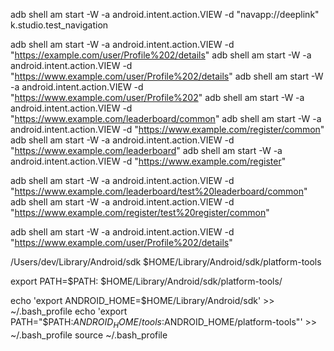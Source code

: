 adb shell am start -W -a android.intent.action.VIEW -d "navapp://deeplink" k.studio.test_navigation

adb shell am start -W -a android.intent.action.VIEW -d "https://example.com/user/Profile%202/details"
adb shell am start -W -a android.intent.action.VIEW -d "https://www.example.com/user/Profile%202/details"
adb shell am start -W -a android.intent.action.VIEW -d "https://www.example.com/user/Profile%202"
adb shell am start -W -a android.intent.action.VIEW -d "https://www.example.com/leaderboard/common"
adb shell am start -W -a android.intent.action.VIEW -d "https://www.example.com/register/common"
adb shell am start -W -a android.intent.action.VIEW -d "https://www.example.com/leaderboard"
adb shell am start -W -a android.intent.action.VIEW -d "https://www.example.com/register"

adb shell am start -W -a android.intent.action.VIEW -d "https://www.example.com/leaderboard/test%20leaderboard/common"
adb shell am start -W -a android.intent.action.VIEW -d "https://www.example.com/register/test%20register/common"

adb shell am start -W -a android.intent.action.VIEW -d "https://www.example.com/user/Profile%202/details"



/Users/dev/Library/Android/sdk
$HOME/Library/Android/sdk/platform-tools

export PATH=$PATH: $HOME/Library/Android/sdk/platform-tools/


echo 'export ANDROID_HOME=$HOME/Library/Android/sdk' >> ~/.bash_profile
echo 'export PATH="$PATH:$ANDROID_HOME/tools:$ANDROID_HOME/platform-tools"' >> ~/.bash_profile
source ~/.bash_profile
